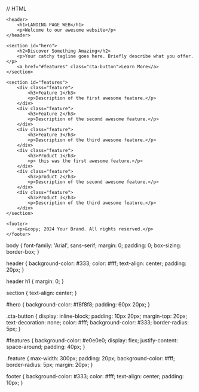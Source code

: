 // HTML
<!DOCTYPE html>
<html lang="en">
<head>
    <meta charset="UTF-8">
    <meta name="viewport" content="width=device-width, initial-scale=1.0">
    <link rel="stylesheet" href="dgg.css">
    <title>Your Landing Page</title>
</head>
<body>

    <header>
        <h1>LANDING PAGE WEB</h1>
        <p>Welcome to our awesome website</p>
    </header>

    <section id="hero">
        <h2>Discover Something Amazing</h2>
        <p>Your catchy tagline goes here. Briefly describe what you offer.</p>
        <a href="#features" class="cta-button">Learn More</a>
    </section>

    <section id="features">
        <div class="feature">
            <h3>Feature 1</h3>
            <p>Description of the first awesome feature.</p>
        </div>
        <div class="feature">
            <h3>Feature 2</h3>
            <p>Description of the second awesome feature.</p>
        </div>
        <div class="feature">
            <h3>Feature 3</h3>
            <p>Description of the third awesome feature.</p>
        </div>
        <div class="feature">
            <h3>Product 1</h3>
            <p> this was the first awesome feature.</p>
        </div>
        <div class="feature">
            <h3>product 2</h3>
            <p>Description of the second awesome feature.</p>
        </div>
        <div class="feature">
            <h3>Product 3</h3>
            <p>Description of the third awesome feature.</p>
        </div>
    </section>

    <footer>
        <p>&copy; 2024 Your Brand. All rights reserved.</p>
    </footer>

body {
    font-family: 'Arial', sans-serif;
    margin: 0;
    padding: 0;
    box-sizing: border-box;
}

header {
    background-color: #333;
    color: #fff;
    text-align: center;
    padding: 20px;
}

header h1 {
    margin: 0;
}

section {
    text-align: center;
}

#hero {
    background-color: #f8f8f8;
    padding: 60px 20px;
}

.cta-button {
    display: inline-block;
    padding: 10px 20px;
    margin-top: 20px;
    text-decoration: none;
    color: #fff;
    background-color: #333;
    border-radius: 5px;
}

#features {
    background-color: #e0e0e0;
    display: flex;
    justify-content: space-around;
    padding: 40px;
}

.feature {
    max-width: 300px;
    padding: 20px;
    background-color: #fff;
    border-radius: 5px;
    margin: 20px;
}

footer {
    background-color: #333;
    color: #fff;
    text-align: center;
    padding: 10px;
}

</body>
</html>
